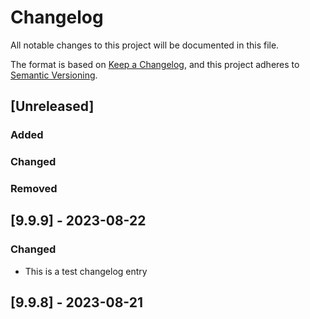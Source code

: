 # Changelog

All notable changes to this project will be documented in this file.

The format is based on [Keep a Changelog](https://keepachangelog.com/en/1.0.0/), and this project adheres to [Semantic Versioning](https://semver.org/spec/v2.0.0.html).

## [Unreleased]
### Added


### Changed


### Removed

## [9.9.9] - 2023-08-22
### Changed
- This is a test changelog entry

## [9.9.8] - 2023-08-21

